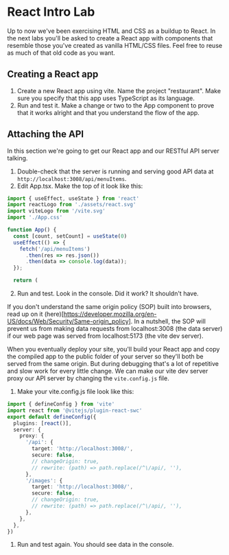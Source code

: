 # React Intro Lab

Up to now we've been exercising HTML and CSS as a buildup to React. In the next labs you'll be asked to create a React app with components that resemble those you've created as vanilla HTML/CSS files. Feel free to reuse as much of that old code as you want. 

## Creating a React app

1. Create a new React app using vite. Name the project "restaurant". Make sure you specify that this app uses TypeScript as its language.
1. Run and test it. Make a change or two to the App component to prove that it works alright and that you understand the flow of the app.

## Attaching the API
In this section we're going to get our React app and our RESTful API server talking.

1. Double-check that the server is running and serving good API data at `http://localhost:3008/api/menuItems`.
1. Edit App.tsx. Make the top of it look like this:
```typescript
import { useEffect, useState } from 'react'
import reactLogo from './assets/react.svg'
import viteLogo from '/vite.svg'
import './App.css'

function App() {
  const [count, setCount] = useState(0)
  useEffect(() => {
    fetch('/api/menuItems')
      .then(res => res.json())
      .then(data => console.log(data));
  });

  return (
```
2. Run and test. Look in the console. Did it work? It shouldn't have.

If you don't understand the same origin policy (SOP) built into browsers, read up on it (here)[https://developer.mozilla.org/en-US/docs/Web/Security/Same-origin_policy]. In a nutshell, the SOP will prevent us from making data requests from localhost:3008 (the data server) if our web page was served from localhost:5173 (the vite dev server).

When you eventually deploy your site, you'll build your React app and copy the compiled app to the public folder of your server so they'll both be served from the same origin. But during debugging that's a lot of repetitive and slow work for every little change. We can make our vite dev server proxy our API server by changing the `vite.config.js` file.

1. Make your vite.config.js file look like this:
```typescript
import { defineConfig } from 'vite'
import react from '@vitejs/plugin-react-swc'
export default defineConfig({
  plugins: [react()],
  server: {
    proxy: {
      '/api': {
        target: 'http://localhost:3008/',
        secure: false,
        // changeOrigin: true,
        // rewrite: (path) => path.replace(/^\/api/, ''),
      },
      '/images': {
        target: 'http://localhost:3008/',
        secure: false,
        // changeOrigin: true,
        // rewrite: (path) => path.replace(/^\/api/, ''),
      },
    },
  },
})
```

1. Run and test again. You should see data in the console.